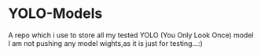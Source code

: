 # YOLO-Models
A repo which i use to store all my tested YOLO (You Only Look Once) model
I am not pushing any model wights,as it is just for testing...:)